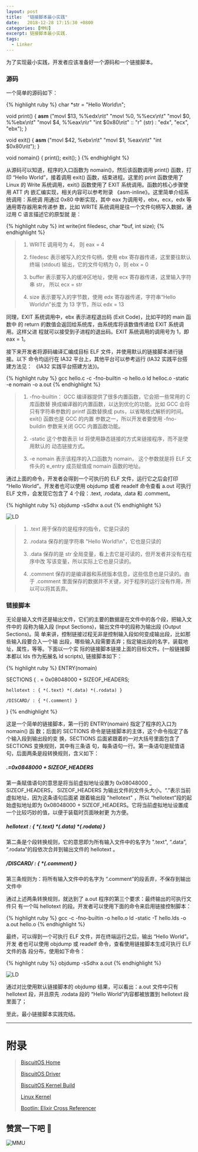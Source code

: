 ```yaml
---
layout: post
title:  "链接脚本最小实践"
date:   2018-12-28 17:15:30 +0800
categories: [MMU]
excerpt: 链接脚本最小实践.
tags:
  - Linker
---
```


为了实现最小实践，开发者应该准备好一个源码和一个链接脚本。

### 源码

一个简单的源码如下：

{% highlight ruby %}
char *str = "Hello World\n";

void print()
{
    __asm__ ("movl $13, %%edx\n\t"
             "movl %0, %%ecx\n\t"
             "movl $0, %%ebx\n\t"
             "movl $4, %%eax\n\r"
             "int $0x80\n\t"
             :: "r" (str) : "edx", "ecx", "ebx");
}

void exit()
{
    __asm__ ("movl $42, %ebx\n\t"
             "movl $1, %eax\n\t"
             "int $0x80\n\t");
}

void nomain()
{
    print();
    exit();
}
{% endhighlight %}

从源码可以知道，程序的入口函数为 nomain()，然后该函数调用 print() 函数，打印 
“Hello World”，接着调用 exit() 函数，结束进程。这里的 print 函数使用了 Linux 
的 Write 系统调用，exit() 函数使用了 EXIT 系统调用。函数的核心步骤使用 ATT 内
嵌汇编实现，相关内容可以参考附录 《asm-inline》。这里简单介绍系统调用：系统调
用通过 0x80 中断实现，其中 eax 为调用号，ebx，ecx，edx 等通用寄存器用来传递参
数，比如 WRITE 系统调用是往一个文件句柄写入数据，通过用 C 语言描述它的原型就
是：

{% highlight ruby %}
int write(int filedesc, char *buf, int size);
{% endhighlight %}

> 1. WRITE 调用号为 4， 则 eax = 4
>
> 2. filedesc 表示被写入的文件句柄，使用 ebx 寄存器传递，这里要往默认终端 
>    (stdout) 输出，它的文件句柄为 0，则 ebx = 0
>
> 3. buffer 表示要写入的缓冲区地址，使用 ecx 寄存器传递，这里输入字符串 str，
>    所以 ecx = str
> 4. size 表示要写入的字节数，使用 edx 寄存器传递，字符串“Hello World\n”长度
>    为 13 字节，所以 edx = 13

同理，EXIT 系统调用中，ebx 表示进程退出码 (Exit Code)，比如平时的 main 函数中
的 return 的数值会返回给系统库，由系统库将该数值传递给 EXIT 系统调用。这样父进
程就可以接受到子进程的退出码。EXIT 系统调用的调用号为 1，即 eax = 1。

接下来开发者将源码编译汇编成目标 ELF 文件，并使用默认的链接脚本进行链接。以下
命令均运行在 IA32 平台上，其他平台可以参考运行 (IA32 实践平台搭建方法见：
《IA32 实践平台搭建方法》)。

{% highlight ruby %}
gcc hello.c -c -fno-builtin -o hello.o
ld helloc.o -static -e nomain -o a.out
{% endhighlight %}

> 1. -fno-builtin： GCC 编译器提供了很多内置函数，它会把一些常用的 C 库函数替
>    换成编译器的内置函数，以达到优化的功能。比如 GCC 会将只有字符串参数的 
>    printf 函数替换成 puts，以省略格式解析的时间。exit() 函数也是 GCC 的内置
>    参数之一，所以开发者要使用 -fno-buildin 参数来关闭 GCC 内置函数功能。
>
> 2. -static 这个参数表示 ld 将使用静态链接的方式来链接程序，而不是使用默认的
>    动态链接方式。
>
> 3. -e nomain 表示该程序的入口函数为 nomain， 这个参数就是将 ELF 文件头的 
>    e_entry 成员赋值成 nomain 函数的地址。

通过上面的命令，开发者会得到一个可执行的 ELF 文件，运行它之后会打印 
“Hello World”。开发者也可以使用 objdump 或者 readelf 命令查看 a.out 可执行 
ELF 文件，会发现它包含了 4 个段：.text, .rodata, .data 和 .comment。

{% highlight ruby %}
objdump -sSdhx a.out
{% endhighlight %}

![LD](https://gitee.com/BiscuitOS_team/PictureSet/raw/Gitee/BiscuitOS/kernel/MMU000486.png)

> 1. .text 用于保存的是程序的指令，它是只读的
>
> 2. .rodata 保存的是字符串 "Hello World!\n"，它也是只读的
>
> 3. .data 保存的是 str 全局变量，看上去它是可读的，但开发者并没有在程序中改
>    写该变量，所以实际上它也是只读的。
>
> 4. .comment 保存的是编译器和系统版本信息，这些信息也是只读的。由于 .comment 
>    里面保存的数据并不关键，对于程序的运行没有作用，所以可以将其丢弃。

### 链接脚本

无论是输入文件还是输出文件，它们的主要的数据是在文件中的各个段，把输入文件中的
段称为输入段 (Input Sections)，输出文件中的段称为输出段 (Output Sections)。简
单来讲，控制链接过程无非是控制输入段如何变成输出段，比如那些输入段要合入一个输
出段，哪些输入段需要丢弃；指定输出段的名字，装载地址，属性，等等。下面以一个实
际的链接脚本链接上面的目标文件。(一般链接脚本都以 lds 作为拓展名 ld scripts), 
链接脚本如下：

{% highlight ruby %}
ENTRY(nomain)

SECTIONS
{
    . = 0x08048000 + SIZEOF_HEADERS;

    hellotext : { *(.text) *(.data) *(.rodata) }

    /DISCARD/ : { *(.comment) }
}
{% endhighlight %}

这是一个简单的链接脚本，第一行的 ENTRY(nomain) 指定了程序的入口为 nomain() 函
数；后面的 SECTIONS 命令是链接脚本的主体，这个命令指定了各个输入段到输出段的变
换，SECTIONS 后面紧跟着的一对大括号里面包含了 SECTIONS 变换规则，其中有三条语
句，每条语句一行。第一条语句是赋值语句，后面两条是段转换规则，含义如下：

##### .=0x0848000 + SIZEOF_HEADERS

第一条赋值语句的意思是将当前虚拟地址设置为 0x08048000 _ SIZEOF_HEADERS，
SIZEOF_HEADERS 为输出文件的文件头大小。“.”表示当前虚拟地址，因为这条语句后面紧
跟着输出段 "hellotext" ，所以 “hellotext”段的起始虚拟地址即为 0x08048000 + 
SIZEOF_HEADERS。它将当前虚拟地址设置成一个比较巧妙的值，以便于装载时页面映射更
为方便。

##### hellotext : { *(.text) *(.data) *(.rodata) }

第二条是个段转换规则，它的意思即为所有输入文件中的名字为 ".text", “.data”,
“.rodata”的段依次合并到输出文件的 hellotext 。

##### /DISCARD/ : { *(.comment) }

第三条规则为：将所有输入文件中的名字为 “.comment”的段丢弃，不保存到输出文件中

通过上述两条转换规则，就达到了 a.out 程序的第三个要求：最终输出的可执行文件只
有一个叫 hellotext 的段。开发者可以使用下面的命令来启用链接控制脚本：

{% highlight ruby %}
gcc -c -fno-builtin -o hello.o
ld -static -T hello.lds -o a.out hello.o
{% endhighlight %}

最终，可以得到一个可执行 ELF 文件，并在终端运行之后，输出 “Hello World”。开发
者也可以使用 objdump 或 readelf 命令，查看使用链接脚本生成可执行 ELF 文件的各
段分布，使用如下命令：

{% highlight ruby %}
objdump -sSdhx a.out
{% endhighlight %}

![LD](https://gitee.com/BiscuitOS_team/PictureSet/raw/Gitee/BiscuitOS/kernel/MMU000487.png)

通过对比使用默认链接脚本的 objdump 结果，可以看出：a.out 文件中只有 hellotext 
段，并且原先 .rodata 段的 “Hello World”内容都被放置到 hellotext 段里面了；

至此，最小链接脚本实践完结。

-----------------------------------------

# <span id="附录">附录</span>

> [BiscuitOS Home](https://biscuitos.github.io/)
>
> [BiscuitOS Driver](https://biscuitos.github.io/blog/BiscuitOS_Catalogue/)
>
> [BiscuitOS Kernel Build](https://biscuitos.github.io/blog/Kernel_Build/)
>
> [Linux Kernel](https://www.kernel.org/)
>
> [Bootlin: Elixir Cross Referencer](https://elixir.bootlin.com/linux/latest/source)

## 赞赏一下吧 🙂

![MMU](https://gitee.com/BiscuitOS_team/PictureSet/raw/Gitee/BiscuitOS/kernel/HAB000036.jpg)
